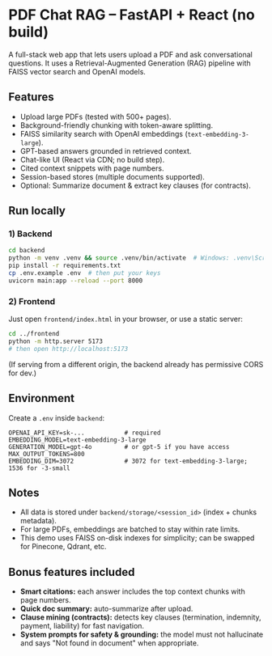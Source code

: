 # PDF Chat RAG – FastAPI + React (no build)

A full-stack web app that lets users upload a PDF and ask conversational questions. It uses a Retrieval-Augmented Generation (RAG) pipeline with FAISS vector search and OpenAI models.

## Features
- Upload large PDFs (tested with 500+ pages).
- Background-friendly chunking with token-aware splitting.
- FAISS similarity search with OpenAI embeddings (`text-embedding-3-large`).
- GPT-based answers grounded in retrieved context.
- Chat-like UI (React via CDN; no build step).
- Cited context snippets with page numbers.
- Session-based stores (multiple documents supported).
- Optional: Summarize document & extract key clauses (for contracts).

## Run locally

### 1) Backend
```bash
cd backend
python -m venv .venv && source .venv/bin/activate  # Windows: .venv\Scripts\activate
pip install -r requirements.txt
cp .env.example .env  # then put your keys
uvicorn main:app --reload --port 8000
```

### 2) Frontend
Just open `frontend/index.html` in your browser, or use a static server:
```bash
cd ../frontend
python -m http.server 5173
# then open http://localhost:5173
```
(If serving from a different origin, the backend already has permissive CORS for dev.)

## Environment
Create a `.env` inside `backend`:
```
OPENAI_API_KEY=sk-...           # required
EMBEDDING_MODEL=text-embedding-3-large
GENERATION_MODEL=gpt-4o         # or gpt-5 if you have access
MAX_OUTPUT_TOKENS=800
EMBEDDING_DIM=3072              # 3072 for text-embedding-3-large; 1536 for -3-small
```

## Notes
- All data is stored under `backend/storage/<session_id>` (index + chunks metadata).
- For large PDFs, embeddings are batched to stay within rate limits.
- This demo uses FAISS on-disk indexes for simplicity; can be swapped for Pinecone, Qdrant, etc.

## Bonus features included
- **Smart citations:** each answer includes the top context chunks with page numbers.
- **Quick doc summary:** auto-summarize after upload.
- **Clause mining (contracts):** detects key clauses (termination, indemnity, payment, liability) for fast navigation.
- **System prompts for safety & grounding:** the model must not hallucinate and says "Not found in document" when appropriate.
